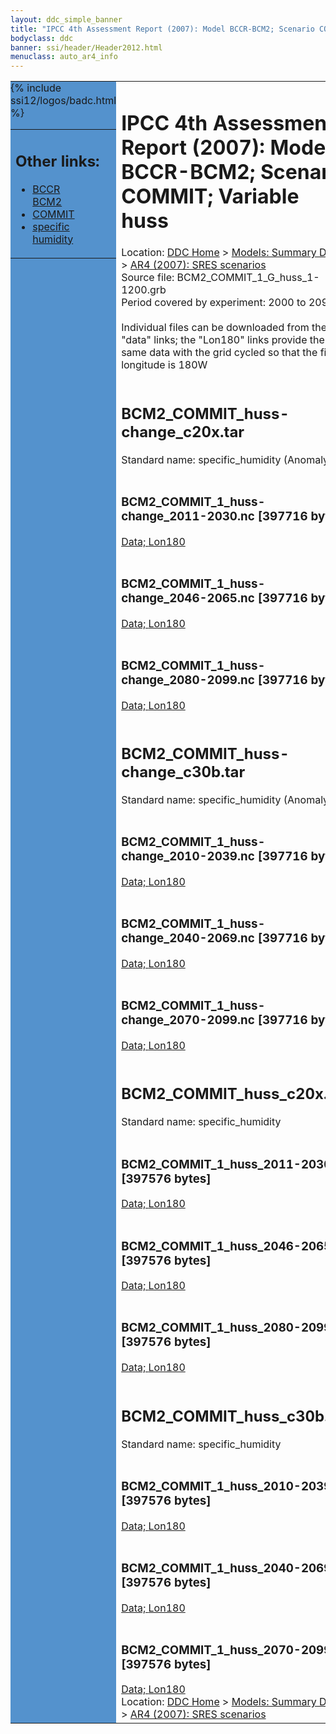 ```yaml
---
layout: ddc_simple_banner
title: "IPCC 4th Assessment Report (2007): Model BCCR-BCM2; Scenario COMMIT; Variable huss"
bodyclass: ddc
banner: ssi/header/Header2012.html
menuclass: auto_ar4_info
---
```



<table width="100%" border="0" cellspacing="0" cellpadding="0" style="border-collapse: collapse;">
<tr style="margin:0;padding:0;border:0;">
<td style="margin:0;padding:0;border:0;height:1pt;width:150pt;background:#5492CD;" valign="top" >

<div id="lh-col2" class="auto_ar4_info">
<table class="menumain" bgcolor="#5492CD" cellspacing="0" width="100%" border="0">
<tr><td>
<h2> Other links:</h2>
<ul>
<li><a href="/auto/ar4/model-BCCR-BCM2.html">BCCR<br/>BCM2</a></li>
<li><a href="/auto/ar4/scenario-COMMIT.html">COMMIT</a></li>
<li><a href="/auto/ar4/var-specific_humidity.html">specific humidity</a></li>
</ul>
</td></tr>
{% include ssi12/logos/badc.html %}
</table>
</div>
</td>
<td><h1>IPCC 4th Assessment Report (2007): Model BCCR-BCM2; Scenario COMMIT; Variable huss</h1>

<!-- Breadcrumb1 -->
<div id="breadcrumb1" align="left">
Location: <a href="/index.html">DDC Home</a> > <a href="/sim/gcm_clim/">Models: Summary Data</a>
> <a href="/sim/gcm_clim/SRES_AR4/index.html">AR4 (2007): SRES scenarios</a>
</div>
<!-- End of Breadcrumb1 -->Source file: BCM2_COMMIT_1_G_huss_1-1200.grb
<br/>
Period covered by experiment: 2000 to 2099<br/>
<br/>Individual files can be downloaded from the "data" links; the "Lon180" links provide the same data
         with the grid cycled so that the first longitude is 180W<br/>
<br/><h2>BCM2_COMMIT_huss-change_c20x.tar</h2>
Standard name: specific_humidity (Anomaly)<br>
<br/><h3>BCM2_COMMIT_1_huss-change_2011-2030.nc [397716 bytes]</h3>
<a href="http://apps.ipcc-data.org/cgi-bin/downl/ar4_nc/huss/BCM2_COMMIT_1_huss-change_2011-2030.nc">Data; </a><a href="http://apps.ipcc-data.org/cgi-bin/downl/ar4_nc/huss/BCM2_COMMIT_1_huss-change_2011-2030.cyto180.nc"> Lon180</a><br/>
<br/><h3>BCM2_COMMIT_1_huss-change_2046-2065.nc [397716 bytes]</h3>
<a href="http://apps.ipcc-data.org/cgi-bin/downl/ar4_nc/huss/BCM2_COMMIT_1_huss-change_2046-2065.nc">Data; </a><a href="http://apps.ipcc-data.org/cgi-bin/downl/ar4_nc/huss/BCM2_COMMIT_1_huss-change_2046-2065.cyto180.nc"> Lon180</a><br/>
<br/><h3>BCM2_COMMIT_1_huss-change_2080-2099.nc [397716 bytes]</h3>
<a href="http://apps.ipcc-data.org/cgi-bin/downl/ar4_nc/huss/BCM2_COMMIT_1_huss-change_2080-2099.nc">Data; </a><a href="http://apps.ipcc-data.org/cgi-bin/downl/ar4_nc/huss/BCM2_COMMIT_1_huss-change_2080-2099.cyto180.nc"> Lon180</a><br/>
<br/><h2>BCM2_COMMIT_huss-change_c30b.tar</h2>
Standard name: specific_humidity (Anomaly)<br>
<br/><h3>BCM2_COMMIT_1_huss-change_2010-2039.nc [397716 bytes]</h3>
<a href="http://apps.ipcc-data.org/cgi-bin/downl/ar4_nc/huss/BCM2_COMMIT_1_huss-change_2010-2039.nc">Data; </a><a href="http://apps.ipcc-data.org/cgi-bin/downl/ar4_nc/huss/BCM2_COMMIT_1_huss-change_2010-2039.cyto180.nc"> Lon180</a><br/>
<br/><h3>BCM2_COMMIT_1_huss-change_2040-2069.nc [397716 bytes]</h3>
<a href="http://apps.ipcc-data.org/cgi-bin/downl/ar4_nc/huss/BCM2_COMMIT_1_huss-change_2040-2069.nc">Data; </a><a href="http://apps.ipcc-data.org/cgi-bin/downl/ar4_nc/huss/BCM2_COMMIT_1_huss-change_2040-2069.cyto180.nc"> Lon180</a><br/>
<br/><h3>BCM2_COMMIT_1_huss-change_2070-2099.nc [397716 bytes]</h3>
<a href="http://apps.ipcc-data.org/cgi-bin/downl/ar4_nc/huss/BCM2_COMMIT_1_huss-change_2070-2099.nc">Data; </a><a href="http://apps.ipcc-data.org/cgi-bin/downl/ar4_nc/huss/BCM2_COMMIT_1_huss-change_2070-2099.cyto180.nc"> Lon180</a><br/>
<br/><h2>BCM2_COMMIT_huss_c20x.tar</h2>
Standard name: specific_humidity<br>
<br/><h3>BCM2_COMMIT_1_huss_2011-2030.nc [397576 bytes]</h3>
<a href="http://apps.ipcc-data.org/cgi-bin/downl/ar4_nc/huss/BCM2_COMMIT_1_huss_2011-2030.nc">Data; </a><a href="http://apps.ipcc-data.org/cgi-bin/downl/ar4_nc/huss/BCM2_COMMIT_1_huss_2011-2030.cyto180.nc"> Lon180</a><br/>
<br/><h3>BCM2_COMMIT_1_huss_2046-2065.nc [397576 bytes]</h3>
<a href="http://apps.ipcc-data.org/cgi-bin/downl/ar4_nc/huss/BCM2_COMMIT_1_huss_2046-2065.nc">Data; </a><a href="http://apps.ipcc-data.org/cgi-bin/downl/ar4_nc/huss/BCM2_COMMIT_1_huss_2046-2065.cyto180.nc"> Lon180</a><br/>
<br/><h3>BCM2_COMMIT_1_huss_2080-2099.nc [397576 bytes]</h3>
<a href="http://apps.ipcc-data.org/cgi-bin/downl/ar4_nc/huss/BCM2_COMMIT_1_huss_2080-2099.nc">Data; </a><a href="http://apps.ipcc-data.org/cgi-bin/downl/ar4_nc/huss/BCM2_COMMIT_1_huss_2080-2099.cyto180.nc"> Lon180</a><br/>
<br/><h2>BCM2_COMMIT_huss_c30b.tar</h2>
Standard name: specific_humidity<br>
<br/><h3>BCM2_COMMIT_1_huss_2010-2039.nc [397576 bytes]</h3>
<a href="http://apps.ipcc-data.org/cgi-bin/downl/ar4_nc/huss/BCM2_COMMIT_1_huss_2010-2039.nc">Data; </a><a href="http://apps.ipcc-data.org/cgi-bin/downl/ar4_nc/huss/BCM2_COMMIT_1_huss_2010-2039.cyto180.nc"> Lon180</a><br/>
<br/><h3>BCM2_COMMIT_1_huss_2040-2069.nc [397576 bytes]</h3>
<a href="http://apps.ipcc-data.org/cgi-bin/downl/ar4_nc/huss/BCM2_COMMIT_1_huss_2040-2069.nc">Data; </a><a href="http://apps.ipcc-data.org/cgi-bin/downl/ar4_nc/huss/BCM2_COMMIT_1_huss_2040-2069.cyto180.nc"> Lon180</a><br/>
<br/><h3>BCM2_COMMIT_1_huss_2070-2099.nc [397576 bytes]</h3>
<a href="http://apps.ipcc-data.org/cgi-bin/downl/ar4_nc/huss/BCM2_COMMIT_1_huss_2070-2099.nc">Data; </a><a href="http://apps.ipcc-data.org/cgi-bin/downl/ar4_nc/huss/BCM2_COMMIT_1_huss_2070-2099.cyto180.nc"> Lon180</a><br/>
<!-- Breadcrumb2 -->
<div id="breadcrumb2" align="left">
Location: <a href="/index.html">DDC Home</a> > <a href="/sim/gcm_clim/">Models: Summary Data</a>
> <a href="/sim/gcm_clim/SRES_AR4/index.html">AR4 (2007): SRES scenarios</a>
</div>
<!-- End of Breadcrumb2 --></td></tr></table>
